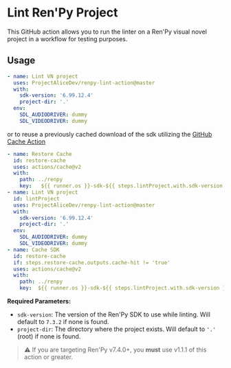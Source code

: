 # Lint Ren'Py Project

This GitHub action allows you to run the linter on a Ren'Py visual novel project in a workflow for testing purposes.

## Usage

```yml
- name: Lint VN project
  uses: ProjectAliceDev/renpy-lint-action@master
  with:
    sdk-version: '6.99.12.4'
    project-dir: '.'
  env:
    SDL_AUDIODRIVER: dummy
    SDL_VIDEODRIVER: dummy
```
or to reuse a previously cached download of the sdk utilizing the [GitHub Cache Action](https://github.com/marketplace/actions/cache)
```yml
- name: Restore Cache
  id: restore-cache
  uses: actions/cache@v2
  with:
    path: ../renpy
    key:   ${{ runner.os }}-sdk-${{ steps.lintProject.with.sdk-version }}
- name: Lint VN project
  id: lintProject
  uses: ProjectAliceDev/renpy-lint-action@master
  with:
    sdk-version: '6.99.12.4'
    project-dir: '.'
  env:
    SDL_AUDIODRIVER: dummy
    SDL_VIDEODRIVER: dummy
- name: Cache SDK
  id: restore-cache
  if: steps.restore-cache.outputs.cache-hit != 'true'
  uses: actions/cache@v2
  with:
    path: ../renpy
    key:  ${{ runner.os }}-sdk-${{ steps.lintProject.with.sdk-version }}
```

**Required Parameters:**

- `sdk-version`: The version of the Ren'Py SDK to use while linting. Will default to `7.3.2` if none is found.
- `project-dir`: The directory where the project exists. Will default to `'.'` (root) if none is found.

> :warning: If you are targeting Ren'Py v7.4.0+, you **must** use v1.1.1 of this action or greater.
